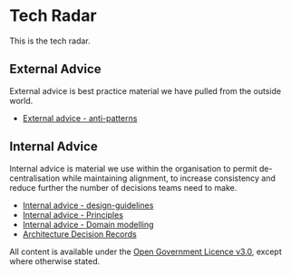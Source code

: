 # Tech Radar

This is the tech radar.

## External Advice

External advice is best practice material we have pulled from the outside world.

* [External advice - anti-patterns](external-advice/anti-patterns/anti-patterns.md)

## Internal Advice

Internal advice is material we use within the organisation to permit de-centralisation while maintaining alignment, to increase consistency and reduce further the number of decisions teams need to make.

* [Internal advice - design-guidelines](internal-advice/design-guidelines/design-guidelines.md)
* [Internal advice - Principles](internal-advice/principles/principles.md)
* [Internal advice - Domain modelling](internal-advice/domain-modelling/domains.md)
* [Architecture Decision Records](adr.md)

All content is available under the [Open Government Licence v3.0](http://www.nationalarchives.gov.uk/doc/open-government-licence/version/3), except where otherwise stated.
